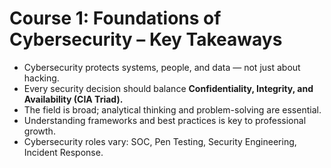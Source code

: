 # Course 1: Foundations of Cybersecurity – Key Takeaways

- Cybersecurity protects systems, people, and data — not just about hacking.
- Every security decision should balance **Confidentiality, Integrity, and Availability (CIA Triad).**
- The field is broad; analytical thinking and problem-solving are essential.
- Understanding frameworks and best practices is key to professional growth.
- Cybersecurity roles vary: SOC, Pen Testing, Security Engineering, Incident Response.
